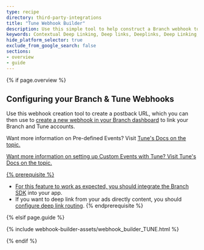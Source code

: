 ```yaml
---
type: recipe
directory: third-party-integrations
title: "Tune Webhook Builder"
description: Use this simple tool to help construct a Branch webhook to postback data to the Tune platform.
keywords: Contextual Deep Linking, Deep links, Deeplinks, Deep Linking, Deeplinking, Deferred Deep Linking, Deferred Deeplinking, Google App Indexing, Google App Invites, Apple Universal Links, Apple Spotlight Search, Facebook App Links, AppLinks, Deepviews, Deep views, Ad Measurement, third party ad measurement, ad network
hide_platform_selector: true
exclude_from_google_search: false
sections:
- overview
- guide
---
```

{% if page.overview %}
## Configuring your Branch & Tune Webhooks ##

Use this webhook creation tool to create a postback URL, which you can then use to [create a new webhook in your Branch dashboard](https://dashboard.branch.io/#/webhook) to link your Branch and Tune accounts.

Want more information on Pre-defined Events? Visit <a href="http://developers.mobileapptracking.com/measure-pre-defined-events/" target="_blank">Tune's Docs on the topic.

Want more information on setting up Custom Events with Tune? Visit <a href="developers.mobileapptracking.com/measuring-custom-events/" target="_blank">Tune's Docs on the topic.

{% prerequisite %}
- For this feature to work as expected, you should [integrate the Branch SDK]({{base.url}}/getting-started/sdk-integration-guide) into your app.
- If you want to deep link from your ads directly content, you should [configure deep link routing]({{base.url}}/getting-started/deep-link-routing).
{% endprerequisite %}

{% elsif page.guide %}

{% include webhook-builder-assets/webhook_builder_TUNE.html %}

{% endif %}